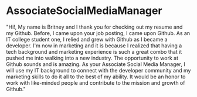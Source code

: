 # AssociateSocialMediaManager

"Hi!, My name is Britney and I thank you for checking out my resume and my Github. Before, I came upon your job posting, I came upon Github. As an IT college student one, I relied and grew with Github as I became a developer. I'm now in marketing and it is because I realized that having a tech background and marketing experience is such a great combo that it pushed me into walking into a new industry. The opportunity to work at Github sounds and is amazing. As your Associate Social Media Manager, I will use my IT background to connect with the developer community and my marketing skills to do it all to the best of my ability. It would be an honor to work with like-minded people and contribute to the mission and growth of Github."
